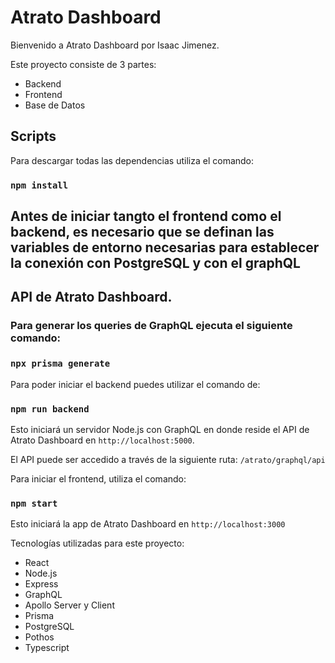 # Atrato Dashboard

Bienvenido a Atrato Dashboard por Isaac Jimenez.

Este proyecto consiste de 3 partes:

- Backend
- Frontend
- Base de Datos

## Scripts

Para descargar todas las dependencias utiliza el comando:

### `npm install`

## Antes de iniciar tangto el frontend como el backend, es necesario que se definan las variables de entorno necesarias para establecer la conexión con PostgreSQL y con el graphQL 
## API de Atrato Dashboard.

### Para generar los queries de GraphQL ejecuta el siguiente comando:
### `npx prisma generate`

Para poder iniciar el backend puedes utilizar el comando de:

### `npm run backend`

Esto iniciará un servidor Node.js con GraphQL en donde reside el API de Atrato Dashboard en `http://localhost:5000`.

El API puede ser accedido a través de la siguiente ruta: `/atrato/graphql/api`

Para iniciar el frontend, utiliza el comando:

### `npm start`

Esto iniciará la app de Atrato Dashboard en `http://localhost:3000`

Tecnologías utilizadas para este proyecto:

- React
- Node.js
- Express
- GraphQL
- Apollo Server y Client
- Prisma
- PostgreSQL
- Pothos
- Typescript



